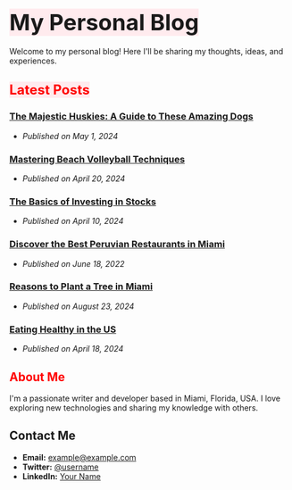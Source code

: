 #  <span style="orange: red;font-size: 40px;background-color: #ffebee;"> My Personal Blog </span>

Welcome to my personal blog! Here I'll be sharing my thoughts, ideas, and experiences.

## <span style="color: red;font-size: 24px;background-color: #ffebee;"> Latest Posts </span>

### <span style="color: blue;">[The Majestic Huskies: A Guide to These Amazing Dogs](post1.md)</span>
- *Published on May 1, 2024*

### [Mastering Beach Volleyball Techniques](post2.md)
- *Published on April 20, 2024*

### [The Basics of Investing in Stocks](post3.md)
- *Published on April 10, 2024*

### [Discover the Best Peruvian Restaurants in Miami](post4.md)
- *Published on June 18, 2022*

### [Reasons to Plant a Tree in Miami](post5.md)
- *Published on August 23, 2024*

### [Eating Healthy in the US](post6.md)
- *Published on April 18, 2024*

## <span style="color: red;">  About Me </span>

I'm a passionate writer and developer based in Miami, Florida, USA. I love exploring new technologies and sharing my knowledge with others.

## Contact Me

- **Email:** example@example.com
- **Twitter:** [@username](https://twitter.com/username)
- **LinkedIn:** [Your Name](https://www.linkedin.com/in/yourname/)
